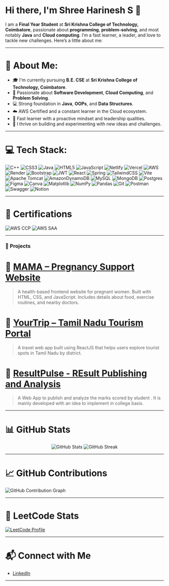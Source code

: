 # Hi there, I'm Shree Harinesh S 👋

I am a **Final Year Student** at **Sri Krishna College of Technology, Coimbatore**, passionate about **programming**, **problem-solving**, and most notably **Java** and **Cloud computing**. I’m a fast learner, a leader, and love to tackle new challenges. Here’s a little about me:

---

# 💫 About Me:

- 🎓 I'm currently pursuing **B.E. CSE** at **Sri Krishna College of Technology, Coimbatore**.
- 🚀 Passionate about **Software Development**, **Cloud Computing**, and **Problem Solving**.
- 💻 Strong foundation in **Java**, **OOPs**, and **Data Structures**.
- ☁️ AWS Certified and a constant learner in the Cloud ecosystem.
- 🧠 Fast learner with a proactive mindset and leadership qualities.
- 🧩 I thrive on building and experimenting with new ideas and challenges.

---

# 💻 Tech Stack:
![C++](https://img.shields.io/badge/c++-%2300599C.svg?style=for-the-badge&logo=c%2B%2B&logoColor=white) ![CSS3](https://img.shields.io/badge/css3-%231572B6.svg?style=for-the-badge&logo=css3&logoColor=white) ![Java](https://img.shields.io/badge/java-%23ED8B00.svg?style=for-the-badge&logo=openjdk&logoColor=white) ![HTML5](https://img.shields.io/badge/html5-%23E34F26.svg?style=for-the-badge&logo=html5&logoColor=white) ![JavaScript](https://img.shields.io/badge/javascript-%23323330.svg?style=for-the-badge&logo=javascript&logoColor=%23F7DF1E) ![Netlify](https://img.shields.io/badge/netlify-%23000000.svg?style=for-the-badge&logo=netlify&logoColor=#00C7B7) ![Vercel](https://img.shields.io/badge/vercel-%23000000.svg?style=for-the-badge&logo=vercel&logoColor=white) ![AWS](https://img.shields.io/badge/AWS-%23FF9900.svg?style=for-the-badge&logo=amazon-aws&logoColor=white) ![Render](https://img.shields.io/badge/Render-%46E3B7.svg?style=for-the-badge&logo=render&logoColor=white) ![Bootstrap](https://img.shields.io/badge/bootstrap-%238511FA.svg?style=for-the-badge&logo=bootstrap&logoColor=white) ![JWT](https://img.shields.io/badge/JWT-black?style=for-the-badge&logo=JSON%20web%20tokens) ![React](https://img.shields.io/badge/react-%2320232a.svg?style=for-the-badge&logo=react&logoColor=%2361DAFB) ![Spring](https://img.shields.io/badge/spring-%236DB33F.svg?style=for-the-badge&logo=spring&logoColor=white) ![TailwindCSS](https://img.shields.io/badge/tailwindcss-%2338B2AC.svg?style=for-the-badge&logo=tailwind-css&logoColor=white) ![Vite](https://img.shields.io/badge/vite-%23646CFF.svg?style=for-the-badge&logo=vite&logoColor=white) ![Apache Tomcat](https://img.shields.io/badge/apache%20tomcat-%23F8DC75.svg?style=for-the-badge&logo=apache-tomcat&logoColor=black) ![AmazonDynamoDB](https://img.shields.io/badge/Amazon%20DynamoDB-4053D6?style=for-the-badge&logo=Amazon%20DynamoDB&logoColor=white) ![MySQL](https://img.shields.io/badge/mysql-4479A1.svg?style=for-the-badge&logo=mysql&logoColor=white) ![MongoDB](https://img.shields.io/badge/MongoDB-%234ea94b.svg?style=for-the-badge&logo=mongodb&logoColor=white) ![Postgres](https://img.shields.io/badge/postgres-%23316192.svg?style=for-the-badge&logo=postgresql&logoColor=white) ![Figma](https://img.shields.io/badge/figma-%23F24E1E.svg?style=for-the-badge&logo=figma&logoColor=white) ![Canva](https://img.shields.io/badge/Canva-%2300C4CC.svg?style=for-the-badge&logo=Canva&logoColor=white) ![Matplotlib](https://img.shields.io/badge/Matplotlib-%23ffffff.svg?style=for-the-badge&logo=Matplotlib&logoColor=black) ![NumPy](https://img.shields.io/badge/numpy-%23013243.svg?style=for-the-badge&logo=numpy&logoColor=white) ![Pandas](https://img.shields.io/badge/pandas-%23150458.svg?style=for-the-badge&logo=pandas&logoColor=white) ![Git](https://img.shields.io/badge/git-%23F05033.svg?style=for-the-badge&logo=git&logoColor=white) ![Postman](https://img.shields.io/badge/Postman-FF6C37?style=for-the-badge&logo=postman&logoColor=white) ![Swagger](https://img.shields.io/badge/-Swagger-%23Clojure?style=for-the-badge&logo=swagger&logoColor=white) ![Notion](https://img.shields.io/badge/Notion-%23000000.svg?style=for-the-badge&logo=notion&logoColor=white)

---

# 📜 Certifications

![AWS CCP](https://img.shields.io/badge/AWS-Cloud%20Practitioner-orange?logo=amazon-aws&logoColor=white)
![AWS SAA](https://img.shields.io/badge/AWS-Solutions%20Architect%20Associate-blue?logo=amazon-aws&logoColor=white)

---

### 💼 Projects

# 🔹 [MAMA – Pregnancy Support Website](https://momtobe.netlify.app/)
> A health-based frontend website for pregnant women. Built with HTML, CSS, and JavaScript. Includes details about food, exercise routines, and nearby doctors.

# 🔹 [YourTrip – Tamil Nadu Tourism Portal](https://haretrip.netlify.app/)
> A travel web app built using ReactJS that helps users explore tourist spots in Tamil Nadu by district.

# 🔹 [ResultPulse - REsult Publishing and Analysis]([https://haretrip.netlify.app/](https://github.com/ShreeHarinesh1494/ResultPulse---FrontEnd-BackEnd/tree/main))
> A Web App to publish and analyze the marks scored by student . It is mainly developed with an idea to implement in college basis.
---

# 📊 GitHub Stats

<p align="center">
  <img src="https://github-readme-stats.vercel.app/api?username=ShreeHarinesh1494&show_icons=true&theme=tokyonight" alt="GitHub Stats" />
  <img src="https://github-readme-streak-stats.herokuapp.com?user=ShreeHarinesh1494&theme=tokyonight" alt="GitHub Streak" />
</p>

---

# 📈 GitHub Contributions

![GitHub Contribution Graph](https://github-readme-activity-graph.vercel.app/graph?username=ShreeHarinesh1494&theme=github-compact)

---

# 🧠 LeetCode Stats

[![LeetCode Profile](https://leetcard.jacoblin.cool/Harinesh?theme=dark&font=Baloo)](https://leetcode.com/u/Harinesh/)

---

# 📬 Connect with Me

- [LinkedIn](https://www.linkedin.com/in/shreeharineshs)

---


